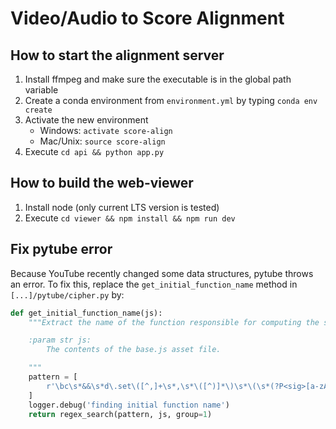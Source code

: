 # Video/Audio to Score Alignment


## How to start the alignment server
1. Install ffmpeg and make sure the executable is in the global path variable
2. Create a conda environment from `environment.yml` by typing `conda env create`
3. Activate the new environment
   - Windows: `activate score-align`
   - Mac/Unix: `source score-align`
4. Execute `cd api && python app.py`


## How to build the web-viewer
1. Install node (only current LTS version is tested)
2. Execute `cd viewer && npm install && npm run dev`


## Fix pytube error
Because YouTube recently changed some data structures, pytube throws an error. To fix this, replace the `get_initial_function_name` method in `[...]/pytube/cipher.py` by:

```python
def get_initial_function_name(js):
    """Extract the name of the function responsible for computing the signature.

    :param str js:
        The contents of the base.js asset file.

    """
    pattern = [
        r'\bc\s*&&\s*d\.set\([^,]+\s*,\s*\([^)]*\)\s*\(\s*(?P<sig>[a-zA-Z0-9$]+)\('
    ]
    logger.debug('finding initial function name')
    return regex_search(pattern, js, group=1)
```